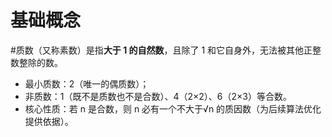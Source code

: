 # 基础概念

#质数（又称素数）是指**大于 1 的自然数**，且除了 1 和它自身外，无法被其他正整数整除的数。

- 最小质数：2（唯一的偶质数）；
- 非质数：1（既不是质数也不是合数）、4（2×2）、6（2×3）等合数。
- 核心性质：若 n 是合数，则 n 必有一个不大于√n 的质因数（为后续算法优化提供依据）。
